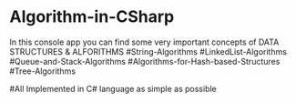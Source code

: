 # Algorithm-in-CSharp
In this console app you can find some very important concepts of DATA STRUCTURES & ALFORITHMS 
#String-Algorithms
#LinkedList-Algorithms
#Queue-and-Stack-Algorithms
#Algorithms-for-Hash-based-Structures
#Tree-Algorithms

#All Implemented in C# language as simple as possible
